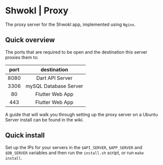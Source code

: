 # Shwokl | Proxy

The proxy server for the Shwokl app, implemented using `Nginx`.

## Quick overview

The ports that are required to be open and the destination this server proxies them to:

| port  |      destination      |
| :---: | :-------------------: |
| 8080  |    Dart API Server    |
| 3306  | mySQL Database Server |
|  80   |    Flutter Web App    |
|  443  |    Flutter Web App    |

A guide that will walk you through setting up the proxy server on a Ubuntu Server install can be found in the wiki.

## Quick install

Set up the IPs for your servers in the `$API_SERVER`, `$APP_SERVER` and `$DB_SERVER` variables and then run the `install.sh` script, or run `make install`.
